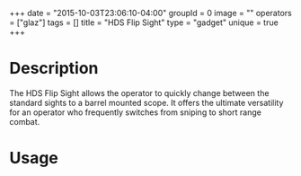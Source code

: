 +++
date = "2015-10-03T23:06:10-04:00"
groupId = 0
image = ""
operators = ["glaz"]
tags = []
title = "HDS Flip Sight"
type = "gadget"
unique = true
+++

# Description

The HDS Flip Sight allows the operator to quickly change between the standard sights to a barrel mounted scope. It offers the ultimate versatility for an operator who frequently switches from sniping to short range combat.

# Usage
